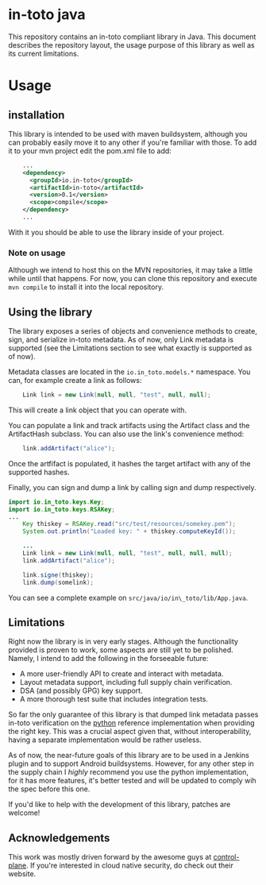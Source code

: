 in-toto java
============

This repository contains an in-toto compliant library in Java. This document
describes the repository layout, the usage purpose of this library as well as
its current limitations.

# Usage

## installation

This library is intended to be used with maven buildsystem, although you can
probably easily move it to any other if you're familiar with those. To add it
to your mvn project edit the pom.xml file to add:

```xml
    ...
    <dependency>
      <groupId>io.in-toto</groupId>
      <artifactId>in-toto</artifactId>
      <version>0.1</version>
      <scope>compile</scope>
    </dependency>
    ...
```

With it you should be able to use the library inside of your project.

### Note on usage

Although we intend to host this on the MVN repositories, it may take a little
while until that happens. For now, you can clone this repository and execute
`mvn compile` to install it into the local repository.


## Using the library

The library exposes a series of objects and convenience methods to create,
sign, and serialize in-toto metadata. As of now, only Link metadata is
supported (see the Limitations section to see what exactly is supported as of
now).

Metadata classes are located in the `io.in_toto.models.*` namespace. You can,
for example create a link as follows:

```java
    Link link = new Link(null, null, "test", null, null);
```

This will create a link object that you can operate with. 

You can populate a link and track artifacts using the Artifact class and the
ArtifactHash subclass. You can also use the link's convenience method:

```java
    link.addArtifact("alice");
```

Once the artfifact is populated, it hashes the target artifact with any of the
supported hashes.

Finally, you can sign and dump a link by calling sign and dump respectively.

```java
import io.in_toto.keys.Key;
import io.in_toto.keys.RSAKey;
...
    Key thiskey = RSAKey.read("src/test/resources/somekey.pem");
    System.out.println("Loaded key: " + thiskey.computeKeyId());

    ...
    Link link = new Link(null, null, "test", null, null, null);
    link.addArtifact("alice");

    link.signe(thiskey);
    link.dump(somelink);
```

You can see a complete example on `src/java/io/in\_toto/lib/App.java`.

## Limitations

Right now the library is in very early stages. Although the functionality
provided is proven to work, some aspects are still yet to be polished. Namely,
I intend to add the following in the forseeable future:

- A more user-friendly API to create and interact with metadata.
- Layout metadata support, including full supply chain verification.
- DSA (and possibly GPG) key support.
- A more thorough test suite that includes integration tests.

So far the only guarantee of this library is that dumped link metadata passes
in-toto verification on the [python](https://github.com/in-toto/in-toto)
reference implementation when providing the right key. This was a crucial
aspect given that, without interoperability, having a separate implementation
would be rather useless.

As of now, the near-future goals of this library are to be used in a Jenkins
plugin and to support Android buildsystems. However, for any other step in the
supply chain I *highly* recommend you use the python implementation, for it has
more features, it's better tested and will be updated to comply wih the spec
before this one.

If you'd like to help with the development of this library, patches are
welcome!

## Acknowledgements

This work was mostly driven forward by the awesome guys at
[control-plane](https://control-plane.io). If you're interested in cloud native
security, do check out their website.
